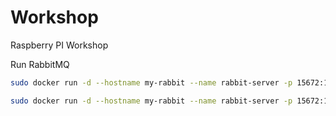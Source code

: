 # Workshop
Raspberry PI Workshop


Run RabbitMQ
```sh
sudo docker run -d --hostname my-rabbit --name rabbit-server -p 15672:15672 -p 15674:15674 -p 5672:5672 -e RABBITMQ_DEFAULT_USER=admin -e RABBITMQ_DEFAULT_PASS=admin rabbitmq:3-management
```
```sh
sudo docker run -d --hostname my-rabbit --name rabbit-server -p 15672:15672 -p 15674:15674 -p 5672:5672 -e RABBITMQ_DEFAULT_USER=admin -e RABBITMQ_DEFAULT_PASS=admin rabbitmq:stomp
```
